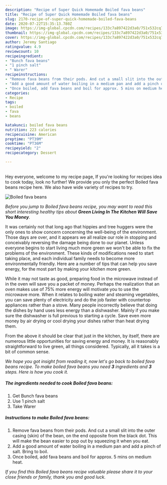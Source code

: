 ```yaml
---
description: "Recipe of Super Quick Homemade Boiled fava beans"
title: "Recipe of Super Quick Homemade Boiled fava beans"
slug: 2170-recipe-of-super-quick-homemade-boiled-fava-beans
date: 2020-07-22T15:35:13.780Z
image: https://img-global.cpcdn.com/recipes/133c7a897422d3a0/751x532cq70/boiled-fava-beans-recipe-main-photo.jpg
thumbnail: https://img-global.cpcdn.com/recipes/133c7a897422d3a0/751x532cq70/boiled-fava-beans-recipe-main-photo.jpg
cover: https://img-global.cpcdn.com/recipes/133c7a897422d3a0/751x532cq70/boiled-fava-beans-recipe-main-photo.jpg
author: Jeremy Santiago
ratingvalue: 4.9
reviewcount: 10
recipeingredient:
- "Bunch fava beans"
- "1 pinch salt"
- " Warer"
recipeinstructions:
- "Remove fava beans from their pods. And cut a small slit into the outer casing (skin) of the bean, on the end opposite from the black dot. This will make the bean easier to pop out by squeezing it when you eat."
- "Add a good amount of water boiling in a medium pan and add a pinch of salt. Bring to boil."
- "Once boiled, add fava beans and boil for approx. 5 mins on medium heat."
categories:
- Recipe
tags:
- boiled
- fava
- beans

katakunci: boiled fava beans 
nutrition: 223 calories
recipecuisine: American
preptime: "PT39M"
cooktime: "PT36M"
recipeyield: "2"
recipecategory: Dessert

---
```

<br>
Hey everyone, welcome to my recipe page, If you're looking for recipes idea to cook today, look no further! We provide you only the perfect Boiled fava beans recipe here. We also have wide variety of recipes to try.
<br>


![Boiled fava beans](https://img-global.cpcdn.com/recipes/133c7a897422d3a0/751x532cq70/boiled-fava-beans-recipe-main-photo.jpg)

<i>Before you jump to Boiled fava beans recipe, you may want to read this short interesting healthy tips about 
<strong>Green Living In The Kitchen Will Save You Money</strong>.</i>
</br>

It was certainly not that long ago that hippies and tree huggers were the only ones to show concern concerning the well-being of the environment. Those days are over, and it appears we all realize our role in stopping and conceivably reversing the damage being done to our planet. Unless everyone begins to start living much more green we won't be able to fix the problems of the environment. These kinds of modifications need to start taking place, and each individual family needs to become more environmentally friendly. Here are a number of tips that can help you save energy, for the most part by making your kitchen more green.

While it may not taste as good, preparing food in the microwave instead of in the oven will save you a packet of money. Perhaps the realization that an oven makes use of 75% more energy will motivate you to use the microwave more. When it relates to boiling water and steaming vegetables, you can save plenty of electricity and do the job faster with countertop appliances rather than a stove. Many people incorrectly believe that doing the dishes by hand uses less energy than a dishwasher. Mainly if you make sure the dishwasher is full previous to starting a cycle. Save even more money by air drying or cool drying your dishes rather than heat drying them.

From the above it should be clear that just in the kitchen, by itself, there are numerous little opportunities for saving energy and money. It is reasonably straightforward to live green, all things considered. Typically, all it takes is a bit of common sense.


<i>We hope you got insight from reading it, now let's go back to boiled fava beans recipe. To make boiled fava beans you need <strong>3</strong> ingredients and <strong>3</strong> steps. Here is how you cook it.
</i>

##### The ingredients needed to cook Boiled fava beans:

1. Get Bunch fava beans
1. Use 1 pinch salt
1. Take  Warer


##### Instructions to make Boiled fava beans:

1. Remove fava beans from their pods. And cut a small slit into the outer casing (skin) of the bean, on the end opposite from the black dot. This will make the bean easier to pop out by squeezing it when you eat.
1. Add a good amount of water boiling in a medium pan and add a pinch of salt. Bring to boil.
1. Once boiled, add fava beans and boil for approx. 5 mins on medium heat.


<i>If you find this Boiled fava beans recipe valuable please share it to your close friends or family, thank you and good luck.</i>
